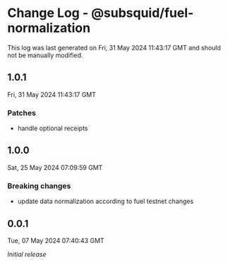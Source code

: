 # Change Log - @subsquid/fuel-normalization

This log was last generated on Fri, 31 May 2024 11:43:17 GMT and should not be manually modified.

## 1.0.1
Fri, 31 May 2024 11:43:17 GMT

### Patches

- handle optional receipts

## 1.0.0
Sat, 25 May 2024 07:09:59 GMT

### Breaking changes

- update data normalization according to fuel testnet changes

## 0.0.1
Tue, 07 May 2024 07:40:43 GMT

_Initial release_

